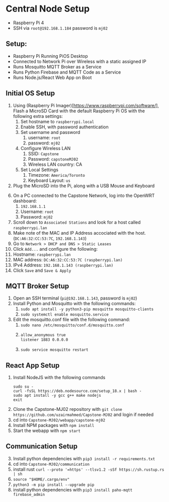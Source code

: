 # Central Node Setup
- Raspberry Pi 4
- SSH via `root@192.168.1.184` password is `mj02`


## Setup: 
- Raspberry Pi Running PiOS Desktop
- Connected to Network Pi over Wireless with a static assigned IP
- Runs Mosquitto MQTT Broker as a Service
- Runs Python Firebase and MQTT Code as a Service
- Runs Node.js/React Web App on Boot

## Initial OS Setup
1. Using (Raspberry Pi Imager)[https://www.raspberrypi.com/software/], Flash a MicroSD Card with the default Raspberry Pi OS with the following extra settings:
   1. Set hostname to `raspberrypi.local`
   2. Enable SSH, with password authentication
   3. Set username and password
      1. username: `root`
      2. password: `mj02`
   4. Configure Wireless LAN
      1. SSID: `Capstone`
      2. Password: `capstoneMJ02`
      3. Wireless LAN country: CA
   5. Set Local Settings
      1. Timezone: `America/Toronto`
      2. Keyboard Layout: `us`
2. Plug the MicroSD into the Pi, along with a USB Mouse and Keyboard
<!-- 3. Follow the standard setup procedure, with these specific values:
   1. System:
      1. Username: `central`
      2. Password: `mj02`
   2. WiFi Connection
      1. SSID: `Capstone`
      2. Password: `capstoneMJ02`
4. Wait for the Pi to finish installing updates and restart.
5. Once rebooted, go to `Raspberry Pi Logo > Preferences > Raspberry Pi Configuration`
   1. Go to `System` and enable `Network at Boot`
   2. Go to `Interfaces` and enable `SSH`, `VNC`
   3. Click `OK` -->
6. On a PC connected to the Capstone Network, log into the OpenWRT dashboard:
   1. `192.168.1.1`
   2. Username: `root`
   3. Password: `mj02`
7. Scroll down to `Associated Stations` and look for a host called `raspberrypi.lan` 
8. Make note of the MAC and IP Address accociated with the host. (`DC:A6:32:CC:53:7C`, `192.168.1.143`)
9.  Go to `Network > DHCP and DNS > Static Leases`
10. Click `Add...` and configure the following:
   1.  Hostname: `raspberrypi.lan`
   2.  MAC address: `DC:A6:32:CC:53:7C (raspberrypi.lan)`
   3.  IPv4 Address: `192.168.1.143 (raspberrypi.lan)`
11. Click `Save` and `Save & Apply`

## MQTT Broker Setup
1. Open an SSH terminal (`pi@192.168.1.143`, password is `mj02`)
2. Install Python and Mosquitto with the following commands:
   1. `sudo apt install -y python3-pip mosquitto mosquitto-clients`
   2. `sudo systemctl enable mosquitto.service`
3. Edit the mosquitto.conf file with the following command:
   1. `sudo nano /etc/mosquitto/conf.d/mosquitto.conf`
   2. ```sh
      allow_anonymous true
      listener 1883 0.0.0.0
      ```
   3. `sudo service mosquitto restart`

## React App Setup
1. Install NodeJS with the following commands
   ```
   sudo su -
   curl -fsSL https://deb.nodesource.com/setup_18.x | bash -
   sudo apt install -y gcc g++ make nodejs
   exit
   ```
3. Clone the Capstone-MJ02 repository with `git clone https://github.com/uzairmahmed/Capstone-MJ02` and login if needed
4. cd into `Capstone-MJ02/webapp/capstone-mj02`
5. Install NPM packages with `npm install`
6. Start the webapp with `npm start`

## Communication Setup
3. Install python dependencies with `pip3 install -r requirements.txt`
4. cd into `Capstone-MJ02/communication`
5. install rust `curl --proto '=https' --tlsv1.2 -sSf https://sh.rustup.rs | sh`
6. `source "$HOME/.cargo/env"`
7. `python3 -m pip install --upgrade pip`
8. install python dependencies with `pip3 install paho-mqtt firebase_admin`